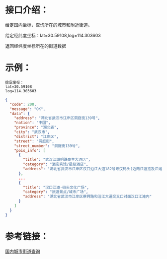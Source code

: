 # 接口介绍：
给定国内坐标，查询所在的城市和附近街道。

给定经纬度坐标：lat=30.59108,log=114.303603 

返回经纬度坐标所在的街道数据

# 示例：
```
给定坐标：
lat=30.59108
log=114.303603
``` 
```json
{
  "code": 200,
  "message": "OK",
  "data": {
    "address": "湖北省武汉市江岸区洞庭街139号",
    "nation": "中国",
    "province": "湖北省",
    "city": "武汉市",
    "district": "江岸区",
    "street": "洞庭街",
    "street_number": "洞庭街139号",
    "pois_info": [
      {
        "title": "武汉江城明珠豪生大酒店",
        "category": "酒店宾馆/星级酒店",
        "address": "湖北省武汉市江岸区汉口沿江大道182号粤汉码头(近两江游览及江滩公园)"
      }, 
      ...
      {
        "title": "汉口江滩-码头文化广场",
        "category": "旅游景点/城市广场",
        "address": "湖北省武汉市江岸区蔡锷路和沿江大道交叉口对面汉口江滩内"
      }
    ]
  }
}
```   

# 参考链接：
[国内城市街道查询](https://ai.luzhi.online/HomeApiDetails?aid=APIgrq8bea3hhrimevrigmq8tgde3c)


   
